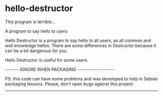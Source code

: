 hello-destructor
================

This program is terrible...


A program to say hello to users

Hello Destructor is a program to say hello to all users, as all common and well knowledge hellos.
There are some differences in Destructor because it can be a bit dangerous for you.

Hello Destructor is useful for some users.



------- IGNORE WHEN PACKAGING -------------------

PS: this code can have some problems and was developed to help in Debian
    packaging lessons. Please, don't open bugs against this project.

-------------------------------------------------
